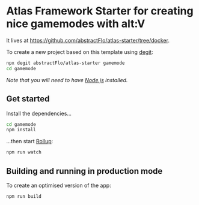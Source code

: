 # Atlas Framework Starter for creating nice gamemodes with alt:V

It lives at https://github.com/abstractFlo/atlas-starter/tree/docker.

To create a new project based on this template using [degit](https://github.com/Rich-Harris/degit):

```bash
npx degit abstractFlo/atlas-starter gamemode
cd gamemode
```

*Note that you will need to have [Node.js](https://nodejs.org) installed.*

## Get started

Install the dependencies...

```bash
cd gamemode
npm install
```

...then start [Rollup](https://rollupjs.org):

```bash
npm run watch
```

## Building and running in production mode

To create an optimised version of the app:

```bash
npm run build
```

